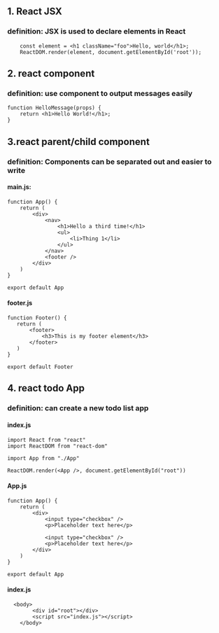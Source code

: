 ## 1. React JSX
### definition: JSX is used to declare elements in React
```
    const element = <h1 className="foo">Hello, world</h1>;
	ReactDOM.render(element, document.getElementById('root'));
```
## 2. react component
### definition: use component to output messages easily
```
function HelloMessage(props) {
    return <h1>Hello World!</h1>;
}
```
## 3.react parent/child component
### definition: Components can be separated out and easier to write
#### main.js:
```
function App() {
    return (
        <div>
            <nav>
                <h1>Hello a third time!</h1>
                <ul>
                    <li>Thing 1</li>
                </ul>
            </nav>
            <footer />
        </div>
    )
}

export default App
 ```
 #### footer.js
 ```
 function Footer() {
    return (
        <footer>
            <h3>This is my footer element</h3>
        </footer>
    )
}

export default Footer
 ```
## 4. react todo App 
### definition: can create a new todo list app
#### index.js
```
import React from "react"
import ReactDOM from "react-dom"

import App from "./App"

ReactDOM.render(<App />, document.getElementById("root"))
```
#### App.js
```
function App() {
    return (
        <div>
            <input type="checkbox" />
            <p>Placeholder text here</p>   

            <input type="checkbox" />
            <p>Placeholder text here</p>
        </div>
    )
}

export default App
```
#### index.js
```
  <body>
        <div id="root"></div>
        <script src="index.js"></script>
    </body>
```